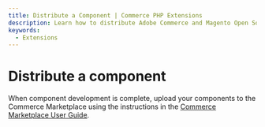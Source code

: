 ```yaml
---
title: Distribute a Component | Commerce PHP Extensions
description: Learn how to distribute Adobe Commerce and Magento Open Source components using the Commerce Marketplace.
keywords:
  - Extensions
---
```


# Distribute a component

When component development is complete, upload your components to the Commerce Marketplace using the instructions in the [Commerce Marketplace User Guide](https://developer.adobe.com/commerce/marketplace/guides/sellers/).
